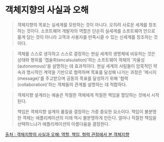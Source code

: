# 객체지향의 사실과 오해 

> 객체지향의 목표는 실세계를 모방하는 것이 아니다. 오히려 사로운 세계를 창조하는 것이다. 소프트웨어 개발자의 역할은 단순히 실세계를 소프트웨어 안으로 옮계 담는 것이 아니라 고객과 사용자를 만족시클 수 있는 신세계를 창조하는 것이다.



> 객체를 스스로 생각하고 스스로 결정하는 현실 세계의 생명체에 비유하는 것은 상태와 행위를 '캡슐화(encalsulation)'하는 소프트웨어 객체의 '자율성(autonomous)'을 설명하는 데 효과적이다. 현실 세계의 사림들이 암묵적인 약속과 명시적인 계약을 기반으로 협력하며 목표를 달성해 나가는 과정은 '메시지(message)'를 주고받으며 공동의 목표를 달성하기 위해 '협력(collaboration)'하는 객체들의 관계를 설명하는 데 적합하다.



> 객제지향 설계라는 예술은 적절한 객체에게 적절한 책임을 할당하는 것에서 시작된다.
>
> 책임은 객체지향 설계의 품질을 결정하는 가증 중요한 요소이다. 책임이 불분명한 객체는 애플리케이션의 미래 역시 불분명하게 만든다. 얼마나 적절한 책임을 선택하느냐가 애플리케이션의 아름다움을 결정한다.



[출처 : 객체지향의 사실과 오해: 역할, 책임, 협력 관점에서 본 객체지향](http://www.yes24.com/24/viewer/preview/18249021)  